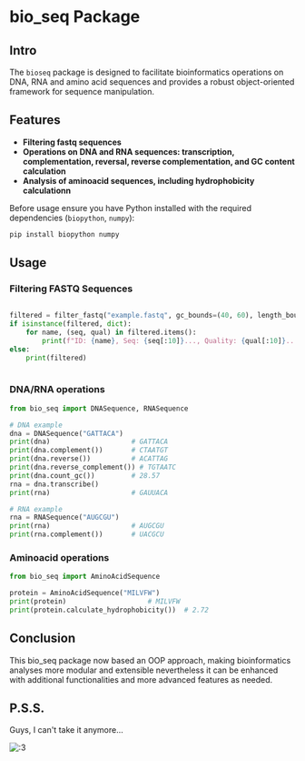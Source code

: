 # bio_seq Package

## Intro

The `bioseq` package is designed to facilitate bioinformatics operations on DNA, RNA and amino acid sequences and provides a robust object-oriented framework for sequence manipulation.
 
## Features

- **Filtering fastq sequences**
- **Operations on DNA and RNA sequences: transcription, complementation, reversal, reverse complementation, and GC content calculation**
- **Analysis of aminoacid sequences, including hydrophobicity calculationn**


Before usage ensure you have Python installed with the required dependencies (`biopython`, `numpy`):
```bash
pip install biopython numpy
```

## Usage

### Filtering FASTQ Sequences

```python

filtered = filter_fastq("example.fastq", gc_bounds=(40, 60), length_bounds=(50, 150), quality_threshold=20)
if isinstance(filtered, dict):
    for name, (seq, qual) in filtered.items():
        print(f"ID: {name}, Seq: {seq[:10]}..., Quality: {qual[:10]}...")
else:
    print(filtered)
    
```

### DNA/RNA operations

```python
from bio_seq import DNASequence, RNASequence

# DNA example
dna = DNASequence("GATTACA")
print(dna)                    # GATTACA
print(dna.complement())       # CTAATGT
print(dna.reverse())          # ACATTAG
print(dna.reverse_complement()) # TGTAATC
print(dna.count_gc())         # 28.57
rna = dna.transcribe()
print(rna)                    # GAUUACA

# RNA example
rna = RNASequence("AUGCGU")
print(rna)                    # AUGCGU
print(rna.complement())       # UACGCU
```

### Aminoacid operations

```python
from bio_seq import AminoAcidSequence

protein = AminoAcidSequence("MILVFW")
print(protein)                    # MILVFW
print(protein.calculate_hydrophobicity())  # 2.72
```

## Conclusion

This bio_seq package now based an OOP approach, making bioinformatics analyses more modular and extensible nevertheless it can be enhanced with additional functionalities and more advanced features as needed.

## P.S.S.

Guys, I can't take it anymore...

![:3](https://www.meme-arsenal.com/memes/ff70fc4d019a6fda321cf501f7b2ab32.jpg)
